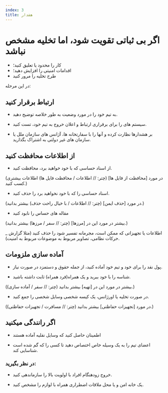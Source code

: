 ```yaml
---
index: 3
title: هشدار
---
```

# اگر بی ثباتی تقویت شود، اما تخلیه مشخص نباشد

*   کار را محدود یا تعلیق کنید؛
*   اقدامات امنیتی را افزایش دهید؛
*   طرح تخلیه را مرور کنید

در این مرحله:

## ارتباط برقرار کنید

*    به تیم خود را در مورد وضعیت به طور خلاصه توضیح دهید.

*   سیستم های را برای برقراری ارتباط و اعلان خروج به تیم خود، تست کنید.

*   بر هشدارها نظارت کرده و آنها را با سفارتخانه ها، آژانس های سازمان ملل یا سازمان های غیر دولتی به اشتراک بگذارید.

## از اطلاعات محافظت کنید

*   از اسناد حساسی که با خود خواهید برد، محافظت کنید.

(در مورد [محافظت از فایل ها] (چتر: // اطلاعات / محافظت فایل ها) اطلاعات بیشتری کسب کنید.)

*   اسناد حساسی را که با خود نخواهید برد را حذف کنید.

(در مورد [حذف ایمن] (چتر: // اطلاعات / با خیال راحت حذف) بیشتر بدانید.)

*   مقاله های حساس را نابود کنید

(بیشتر در مورد این در [مرزها] (چتر: // سفر / مرزها) بیشتر بدانید.)

_ اطلاعات یا تجهیزاتی که ممکن است، مجرمانه تفسیر شود را حذف کنید (مثلا گزارش حرکات نظامی، تصاویر مربوط به موضوعات مربوط به امنیت).

## آماده سازی ملزومات

*   پول نقد را برای خود و تیم خود آماده کنید، از جمله حقوق و دستمزد در صورت نیاز.

*   شناسه را با خود ببرید و یک همراه(فرد همراه) ثابت داشته باشید.

(بیشتر در مورد این در [تهیه] بیشتر بدانید (چتر: // سفر / آماده سازی).)

*   در صورت تخلیه یا اورژانس، یک کیسه شخصی وسایل شخصی را جمع کنید.

(در مورد [تجهیزات حفاظتی] بیشتر بدانید (چتر: // مسافرت / تجهیزات حفاظتی).)

## اگر رانندگی میکنید

*   اطمینان حاصل کنید که وسایل نقلیه آماده هستند

*   اعضای تیم را به یک وسیله خاص اختصاص دهید تا کسی را که گم شده است شناسایی کند.

### در نظر بگیرید:

*   خروج زودهنگام افراد با اولویت بالا را سازماندهی کنید.

*   یک خانه امن و یا محل ملاقات اضطراری همراه با لوازم را مشخص کنید.